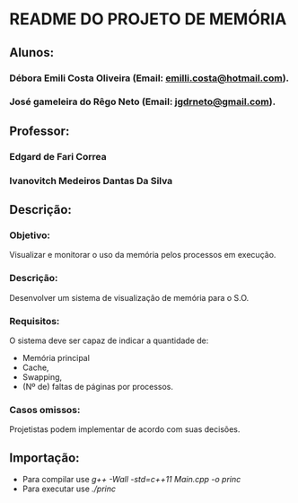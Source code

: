 # **README DO PROJETO DE MEMÓRIA**


## **Alunos:**
### Débora Emili Costa Oliveira (Email: emilli.costa@hotmail.com).
### José gameleira do Rêgo Neto (Email: jgdrneto@gmail.com).

## **Professor:**
### Edgard de Fari Correa
### Ivanovitch Medeiros Dantas Da Silva 


## **Descrição:**

### Objetivo:

Visualizar e monitorar o uso da memória pelos processos em execução.

### Descrição:

Desenvolver um sistema de visualização de memória para o S.O.

### Requisitos:

O sistema deve ser capaz de indicar a quantidade de:

* Memória principal
* Cache,
* Swapping,
* (Nº de) faltas de páginas por processos.

### Casos omissos:

Projetistas podem implementar de acordo com suas decisões.

## **Importação:**

* Para compilar use *g++ -Wall -std=c++11 Main.cpp -o princ*
* Para executar use *./princ*